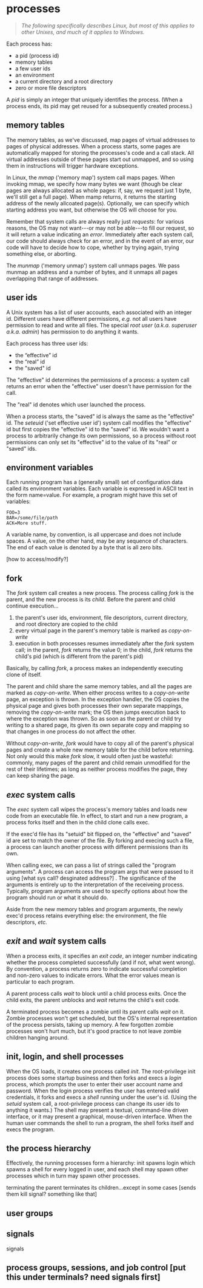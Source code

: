 # processes

> *The following specifically describes Linux, but most of this applies to other Unixes, and much of it applies to Windows.*

Each process has:

 - a pid (process id)
 - memory tables
 - a few user ids
 - an environment
 - a current directory and a root directory
 - zero or more file descriptors 

A *pid* is simply an integer that uniquely identifies the process. (When a process ends, its pid may get reused for a subsequently created process.)

## memory tables

The memory tables, as we've discussed, map pages of virtual addresses to pages of physical addresses. When a process starts, some pages are automatically mapped for storing the processes's code and a call stack. All virtual addresses outside of these pages start out unmapped, and so using them in instructions will trigger hardware exceptions.

In Linux, the *mmap* ('memory map') system call maps pages. When invoking mmap, we specify how many bytes we want (though be clear pages are always allocated as whole pages: if, say, we request just 1 byte, we'll still get a full page). When mamp returns, it returns the starting address of the newly allcoated page(s). Optionally, we can specify which starting address you want, but otherwise the OS will choose for you.

Remember that system calls are always really just *requests*: for various reasons, the OS may not want---or may not be able---to fill our request, so it will return a value indicating an *error*. Immediately after each system call, our code should always check for an error, and in the event of an error, our code will have to decide how to cope, whether by trying again, trying something else, or aborting.

The *munmap* ('memory unmap') system call unmaps pages. We pass munmap an address and a number of bytes, and it unmaps all pages overlapping that range of addresses.

## user ids

A Unix system has a list of user accounts, each associated with an integer id. Different users have different permissions, *e.g.* not all users have permission to read and write all files. The special *root user* (*a.k.a.* *superuser* *a.k.a.* *admin*) has permission to do anything it wants.

Each process has three user ids:

 - the “effective” id
 - the “real” id
 - the "saved" id

The "effective" id determines the permissions of a process: a system call returns an error when the "effective" user doesn't have permission for the call.

The "real" id denotes which user launched the process.

When a process starts, the "saved" id is always the same as the "effective" id. The *seteuid* ('set effective user id') system call modifies the "effective" id but first copies the "effective" id to the "saved" id. We wouldn't want a process to arbitrarily change its own permissions, so a process without root permissions can only set its "effective" id to the value of its "real" or "saved" ids.

## environment variables

Each running program has a (generally small) set of configuration data called its environment variables. Each variable is expressed in ASCII text in the form name=value. For example, a program might have this set of variables:

```
FOO=3
BAR=/some/file/path
ACK=More stuff.
```

A variable name, by convention, is all uppercase and does not include spaces. A value, on the other hand, may be any sequence of characters. The end of each value is denoted by a byte that is all zero bits.

[how to access/modify?]

## fork

The *fork* system call creates a new process. The process calling *fork* is the parent, and the new process is its *child*. Before the parent and child continue execution...

 1. the parent's user ids, environment, file descriptors, current directory, and root directory are copied to the child
 2. every virtual page in the parent's memory table is marked as *copy-on-write*
 3. execution in both processes resumes immediately after the *fork* system call; in the parent, *fork* returns the value 0; in the child, *fork* returns the child's pid (which is different from the parent's pid)

Basically, by calling *fork*, a process makes an independently executing clone of itself. 

The parent and child share the same memory tables, and all the pages are marked as *copy-on-write*. When either process writes to a *copy-on-write* page, an exception is thrown. In the exception handler, the OS copies the physical page and gives both processes their own separate mappings, removing the *copy-on-write* mark; the OS then jumps execution back to where the exception was thrown. So as soon as the parent or child try writing to a shared page, its given its own separate copy and mapping so that changes in one process do not affect the other.

Without *copy-on-write*, *fork* would have to copy all of the parent's physical pages and create a whole new memory table for the child before returning. Not only would this make *fork* slow, it would often just be wasteful: commonly, many pages of the parent and child remain unmodified for the rest of their lifetimes; as long as neither process modifies the page, they can keep sharing the page.

## *exec* system calls

The *exec* system call wipes the process's memory tables and loads new code from an executable file. In effect, to start and run a new program, a process forks itself and then in the child clone calls exec.

If the exec'd file has its "setuid" bit flipped on, the "effective" and "saved" id are set to match the owner of the file. By forking and execing such a file, a process can launch another process with different permissions than its own.

When calling exec, we can pass a list of strings called the "program arguments". A process can access the program args that were passed to it using [what sys call? desginated address?]  . The significance of the arguments is entirely up to the interpretation of the receiveing process. Typically, program arguments are used to specify options about how the program should run or what it should do.

Aside from the new memory tables and program arguments, the newly exec'd process retains everything else: the environment, the file descriptors, *etc.*

## *exit* and *wait* system calls

When a process exits, it specifies an *exit code*, an integer number indicating whether the process completed successfully (and if not, what went wrong). By convention, a process returns zero to indicate successful completion and non-zero values to indicate errors. What the error values mean is particular to each program.

A parent process calls *wait* to block until a child process exits. Once the child exits, the parent unblocks and *wait* returns the child's exit code.

A terminated process becomes a zombie until its parent calls *wait* on it. Zombie processes won't get scheduled, but the OS's internal representation of the process persists, taking up memory. A few forgotten zombie processes won't hurt much, but it's good practice to not leave zombie children hanging around.

## init, login, and shell processes

When the OS loads, it creates one process called *init*. The root-privilege init process does some startup business and then forks and execs a *login* process, which prompts the user to enter their user account name and password. When the login process verifies the user has entered valid credentials, it forks and execs a *shell* running under the user's id. (Using the *setuid* system call, a root-privilege process can change its user ids to anything it wants.) The shell may present a textual, command-line driven interface, or it may present a graphical, mouse-driven interface. When the human user commands the shell to run a program, the shell forks itself and execs the program.

## the process hierarchy

Effectively, the running processes form a hierarchy: init spawns login which spawns a shell for every logged in user, and each shell may spawn other processes which in turn may spawn other processes.




terminating the parent terminates its children...except in some cases
[sends them kill signal? something like that]


## user groups



## signals

signals


## process groups, sessions, and job control [put this under terminals? need signals first]





